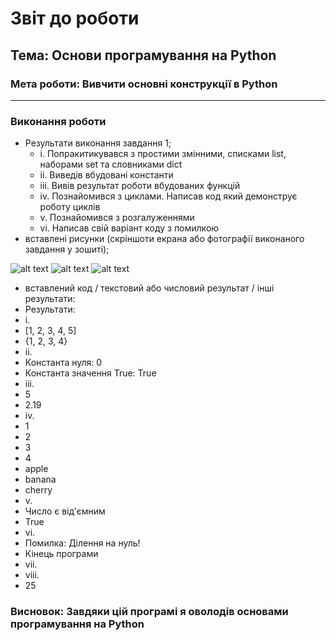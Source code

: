# Звіт до роботи
## Тема: Основи програмування на Python
### Мета роботи: Вивчити основні конструкції в Python
---
### Виконання роботи
- Результати виконання завдання 1;
    - i. Попракитикувався з простими змінними, списками list, наборами set та словниками dict
    - ii. Виведів вбудовані константи
    - iii. Вивів результат роботи вбудованих функцій
    - iv. Познайомився з циклами. Написав код який демонструє роботу циклів
    - v. Познайомився з розгалуженнями
    - vi. Написав свій варіант коду з помилкою
- вставлені рисунки (скріншоти екрана або фотографії виконаного завдання у зошиті);

![alt text](https://github.com/bteodorovsky/2labor/tree/main/images/code1.png)
![alt text](https://github.com/bteodorovsky/2labor/tree/main/images/code2.png)
![alt text](https://github.com/bteodorovsky/2labor/tree/main/images/result.png)

- вставлений код / текстовий або числовий результат / інші результати:
- Результати:
- i.
- [1, 2, 3, 4, 5]
- {1, 2, 3, 4}
- ii.
- Константа нуля: 0
- Константа значення True: True
- iii.
- 5
- 2.19
- iv.
- 1
- 2
- 3
- 4
- apple
- banana
- cherry
- v.
- Число є від'ємним
- True
- vi.
- Помилка: Ділення на нуль!
- Кінець програми
- vii.
- viii.
- 25
### Висновок: Завдяки цій програмі я оволодів основами програмування на Python